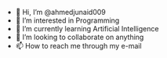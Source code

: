 - 👋 Hi, I’m @ahmedjunaid009
- 👀 I’m interested in Programming
- 🌱 I’m currently learning Artificial Intelligence
- 💞️ I’m looking to collaborate on anything
- 📫 How to reach me through my e-mail

<!---
ahmedjunaid009/ahmedjunaid009 is a ✨ special ✨ repository because its `README.md` (this file) appears on your GitHub profile.
You can click the Preview link to take a look at your changes.
--->

